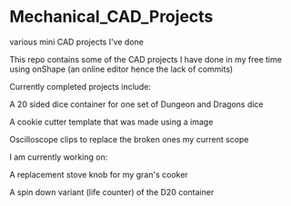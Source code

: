 # Mechanical_CAD_Projects
various mini CAD projects I've done

This repo contains some of the CAD projects I have done in my free time using onShape (an online editor hence the lack of commits)

Currently completed projects include:

A 20 sided dice container for one set of Dungeon and Dragons dice

A cookie cutter template that was made using a image 

Oscilloscope clips to replace the broken ones my current scope

I am currently working on:

A replacement stove knob for my gran's cooker

A spin down variant (life counter) of the D20 container
